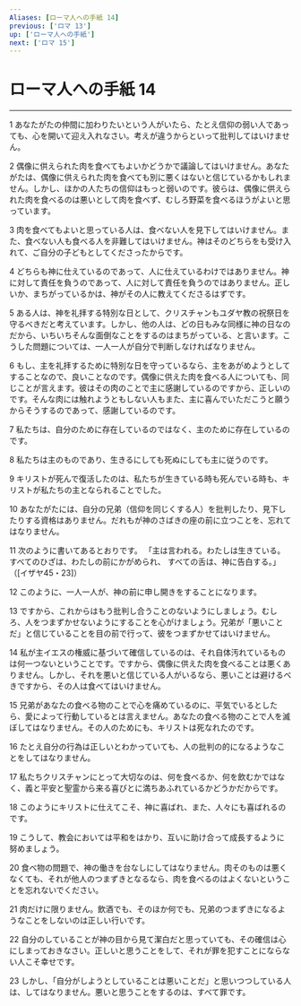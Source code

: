 ```yaml
---
Aliases: [ローマ人への手紙 14]
previous: ['ロマ 13']
up: ['ローマ人への手紙']
next: ['ロマ 15']
---
```

# ローマ人への手紙 14

***




1 
あなたがたの仲間に加わりたいという人がいたら、たとえ信仰の弱い人であっても、心を開いて迎え入れなさい。考えが違うからといって批判してはいけません。 



2 
偶像に供えられた肉を食べてもよいかどうかで議論してはいけません。あなたがたは、偶像に供えられた肉を食べても別に悪くはないと信じているかもしれません。しかし、ほかの人たちの信仰はもっと弱いのです。彼らは、偶像に供えられた肉を食べるのは悪いとして肉を食べず、むしろ野菜を食べるほうがよいと思っています。 



3 
肉を食べてもよいと思っている人は、食べない人を見下してはいけません。また、食べない人も食べる人を非難してはいけません。神はそのどちらをも受け入れて、ご自分の子どもとしてくださったからです。 



4 
どちらも神に仕えているのであって、人に仕えているわけではありません。神に対して責任を負うのであって、人に対して責任を負うのではありません。正しいか、まちがっているかは、神がその人に教えてくださるはずです。 



5 
ある人は、神を礼拝する特別な日として、クリスチャンもユダヤ教の祝祭日を守るべきだと考えています。しかし、他の人は、どの日もみな同様に神の日なのだから、いちいちそんな面倒なことをするのはまちがっている、と言います。こうした問題については、一人一人が自分で判断しなければなりません。 



6 
もし、主を礼拝するために特別な日を守っているなら、主をあがめようとしてすることなので、良いことなのです。偶像に供えた肉を食べる人についても、同じことが言えます。彼はその肉のことで主に感謝しているのですから、正しいのです。そんな肉には触れようともしない人もまた、主に喜んでいただこうと願うからそうするのであって、感謝しているのです。 



7 
私たちは、自分のために存在しているのではなく、主のために存在しているのです。 



8 
私たちは主のものであり、生きるにしても死ぬにしても主に従うのです。 



9 
キリストが死んで復活したのは、私たちが生きている時も死んでいる時も、キリストが私たちの主となられることでした。 



10 
あなたがたには、自分の兄弟（信仰を同じくする人）を批判したり、見下したりする資格はありません。だれもが神のさばきの座の前に立つことを、忘れてはなりません。 



11 
次のように書いてあるとおりです。 「主は言われる。わたしは生きている。 すべてのひざは、わたしの前にかがめられ、 すべての舌は、神に告白する。」（[イザヤ45・23]） 



12 
このように、一人一人が、神の前に申し開きをすることになります。 



13 
ですから、これからはもう批判し合うことのないようにしましょう。むしろ、人をつまずかせないようにすることを心がけましょう。兄弟が「悪いことだ」と信じていることを目の前で行って、彼をつまずかせてはいけません。 



14 
私が主イエスの権威に基づいて確信しているのは、それ自体汚れているものは何一つないということです。ですから、偶像に供えた肉を食べることは悪くありません。しかし、それを悪いと信じている人がいるなら、悪いことは避けるべきですから、その人は食べてはいけません。 



15 
兄弟があなたの食べる物のことで心を痛めているのに、平気でいるとしたら、愛によって行動しているとは言えません。あなたの食べる物のことで人を滅ぼしてはなりません。その人のためにも、キリストは死なれたのです。 



16 
たとえ自分の行為は正しいとわかっていても、人の批判の的になるようなことをしてはなりません。 



17 
私たちクリスチャンにとって大切なのは、何を食べるか、何を飲むかではなく、義と平安と聖霊から来る喜びとに満ちあふれているかどうかだからです。 



18 
このようにキリストに仕えてこそ、神に喜ばれ、また、人々にも喜ばれるのです。 



19 
こうして、教会においては平和をはかり、互いに助け合って成長するように努めましょう。 



20 
食べ物の問題で、神の働きを台なしにしてはなりません。肉そのものは悪くなくても、それが他人のつまずきとなるなら、肉を食べるのはよくないということを忘れないでください。 



21 
肉だけに限りません。飲酒でも、そのほか何でも、兄弟のつまずきになるようなことをしないのは正しい行いです。 



22 
自分のしていることが神の目から見て潔白だと思っていても、その確信は心にしまっておきなさい。正しいと思うことをして、それが罪を犯すことにならない人こそ幸せです。 



23 
しかし、「自分がしようとしていることは悪いことだ」と思いつつしている人は、してはなりません。悪いと思うことをするのは、すべて罪です。
